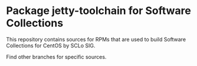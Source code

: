 # Package jetty-toolchain for Software Collections

This repository contains sources for RPMs that are used
to build Software Collections for CentOS by SCLo SIG.

Find other branches for specific sources.
